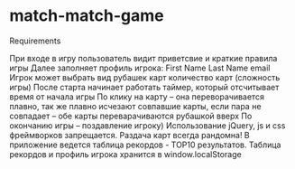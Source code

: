 # match-match-game
Requirements

При входе в игру пользователь видит приветсвие и краткие правила игры
Далее заполняет профиль игрока:
First Name
Last Name
email
Игрок может выбрать
вид рубашек карт
количество карт (сложность игры)
После старта начинает работать таймер, который отсчитывает время от начала игры
По клику на карту – она переворачивается плавно, так же плавно исчезают совпавшие карты, если пара не совпадает – обе карты переварачиваются рубашкой вверх
По окончанию игры – поздавление игроку)
Использование jQuery, js и css фреймворков запрещается.
Раздача карт всегда рандомна!
В приложение ведется таблица рекордов - ТОP10 результатов.
Таблица рекордов и профиль игрока хранится в window.localStorage
